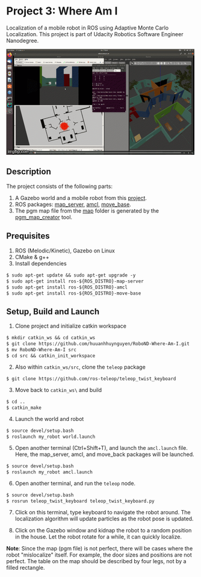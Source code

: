 # Project 3: Where Am I

Localization of a mobile robot in ROS using Adaptive Monte Carlo Localization.
This project is part of Udacity Robotics Software Engineer Nanodegree.

<a href="https://www.youtube.com/watch?v=XO9q-1EyGBc" target="_blank">
<img src="demo.gif" alt="circuit" width="500" height="281"/></a>

## Description
The project consists of the following parts:
1. A Gazebo world and a mobile robot from this [project](https://github.com/huuanhhuynguyen/RoboND-Go-Chase-It).
2. ROS packages: [map_server](http://wiki.ros.org/map_server), [amcl](http://wiki.ros.org/amcl), 
[move_base](http://wiki.ros.org/move_base).
3. The pgm map file from the [map](./my_robot/maps) folder is generated by the 
[pgm_map_creator](https://github.com/hyfan1116/pgm_map_creator) tool.

## Prequisites
1. ROS (Melodic/Kinetic), Gazebo on Linux
2. CMake & g++
3. Install dependencies
```
$ sudo apt-get update && sudo apt-get upgrade -y
$ sudo apt-get install ros-${ROS_DISTRO}-map-server
$ sudo apt-get install ros-${ROS_DISTRO}-amcl
$ sudo apt-get install ros-${ROS_DISTRO}-move-base
```

## Setup, Build and Launch
1. Clone project and initialize catkin workspace
```
$ mkdir catkin_ws && cd catkin_ws
$ git clone https://github.com/huuanhhuynguyen/RoboND-Where-Am-I.git
$ mv RoboND-Where-Am-I src
$ cd src && catkin_init_workspace
```

2. Also within `catkin_ws/src`, clone the `teleop` package
```
$ git clone https://github.com/ros-teleop/teleop_twist_keyboard
```

3. Move back to `catkin_ws\` and build
```
$ cd ..
$ catkin_make
```

4. Launch the world and robot
```
$ source devel/setup.bash
$ roslaunch my_robot world.launch
```

5. Open another terminal (Ctrl+Shift+T), and launch the `amcl.launch` file. Here,
the map_server, amcl, and move_back packages will be launched.
```
$ source devel/setup.bash
$ roslaunch my_robot amcl.launch
```

6. Open another terminal, and run the `teleop` node.
```
$ source devel/setup.bash
$ rosrun teleop_twist_keyboard teleop_twist_keyboard.py
```

7. Click on this terminal, type keyboard to navigate the robot around. The 
localization algorithm will update particles as the robot pose is updated.

8. Click on the Gazebo window and kidnap the robot to a random position in the
house. Let the robot rotate for a while, it can quickly localize.

**Note**: Since the map (pgm file) is not perfect, there will be cases where the robot 
"mislocalize" itself. For example, the door sizes and positions are not perfect.
The table on the map should be described by four legs, not by a filled rectangle.


